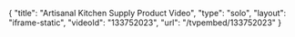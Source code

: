 {
    "title": "Artisanal Kitchen Supply Product Video",
    "type": "solo",
    "layout": "iframe-static",
    "videoId": "133752023",
    "url": "\/tvpembed\/133752023"
}